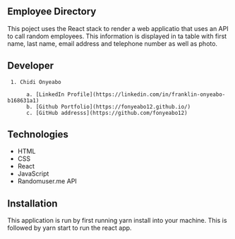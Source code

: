 ## Employee Directory
This poject uses the React stack to render a web applicatio that uses an API to call random employees. This information is displayed in ta table with first name, last name, email address and telephone number as well as photo.

## Developer

     1. Chidi Onyeabo

          a. [LinkedIn Profile](https://linkedin.com/in/franklin-onyeabo-b168631a1)
          b. [Github Portfolio](https://fonyeabo12.github.io/)
          c. [GitHub addresss](https://github.com/fonyeabo12)
          
 
## Technologies
* HTML
* CSS
* React
* JavaScript
* Randomuser.me API


## Installation

This application is run by first running yarn install into your machine. This is followed by yarn start to run the react app.



